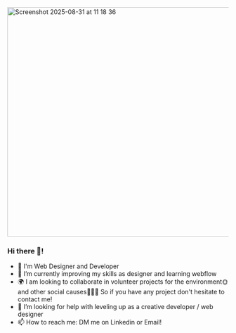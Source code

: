 
<img width="1653" height="521" alt="Screenshot 2025-08-31 at 11 18 36" src="https://github.com/user-attachments/assets/d96f309d-fd10-4b14-ac2f-b25e150d6cb6" />

### Hi there 👋!

- 🔭 I'm Web Designer and Developer
- 🧠 I’m currently improving my skills as designer and learning webflow
- 🌍 I am looking to collaborate in volunteer projects for the environment🌞 and other social causes🧑‍🤝‍🧑 So if you have any project don't hesitate to contact me! 
- 🤔 I’m looking for help with leveling up as a creative developer / web designer
- 📫 How to reach me: DM me on Linkedin or Email! 

